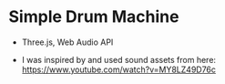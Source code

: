 # Simple Drum Machine

- Three.js, Web Audio API

- I was inspired by and used sound assets from here: https://www.youtube.com/watch?v=MY8LZ49D76c
